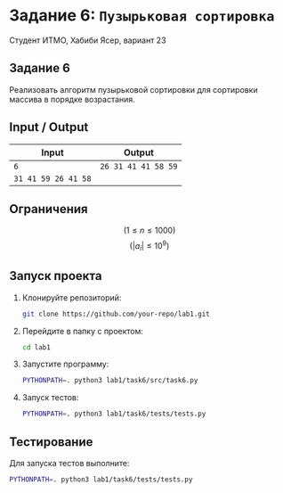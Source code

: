 # Задание 6: `Пузырьковая сортировка`
 
 Студент ИТМО, Хабиби Ясер, вариант 23
 
 ## Задание 6
 
 Реализовать алгоритм пузырьковой сортировки для сортировки массива в порядке возрастания.
 
 ## Input / Output
 
 | Input           | Output          |
 | --------------- | --------------- |
 | `6`             | `26 31 41 41 58 59` |
 | `31 41 59 26 41 58` |                |
 
 ## Ограничения
 $$
( 1 \leq n \leq 1000 )
$$
$$
( |a_i| \leq 10^9 )
$$
 ## Запуск проекта
 
 1. Клонируйте репозиторий:
    ```bash
    git clone https://github.com/your-repo/lab1.git
    ```
 2. Перейдите в папку с проектом:
    ```bash
    cd lab1
    ```
 3. Запустите программу:
    ```bash
    PYTHONPATH=. python3 lab1/task6/src/task6.py
    ```
 
 4. Запуск тестов:
    ```bash
    PYTHONPATH=. python3 lab1/task6/tests/tests.py
    ```
 
 ## Тестирование
 
 Для запуска тестов выполните:
 ```bash
 PYTHONPATH=. python3 lab1/task6/tests/tests.py
 ```
